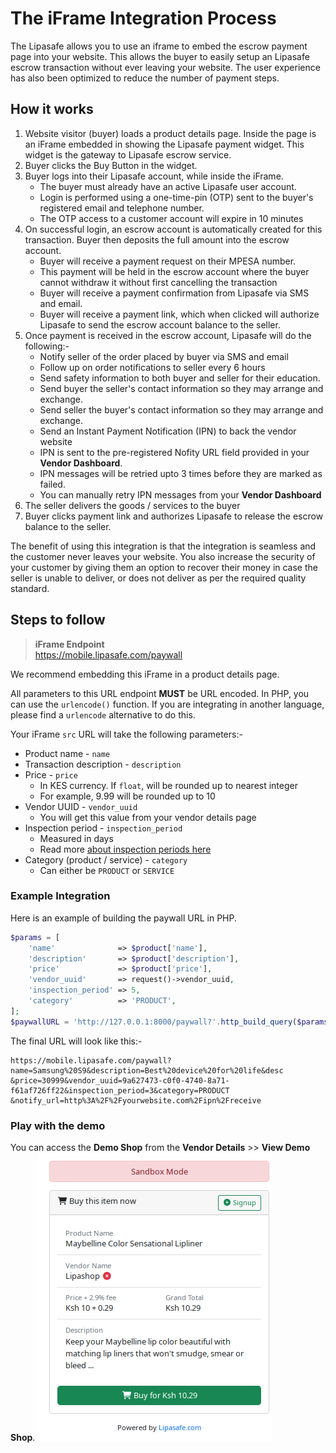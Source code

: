 # The iFrame Integration Process

The Lipasafe allows you to use an iframe to embed the escrow payment page into your website.
This allows the buyer to easily setup an Lipasafe escrow transaction  without ever leaving 
your website. The user experience has also been optimized to reduce the number of payment steps.

## How it works
1. Website visitor (buyer) loads a product details page. Inside the page is an iFrame embedded 
in showing the Lipasafe payment widget. This widget is the gateway to Lipasafe escrow service.
2. Buyer clicks the Buy Button in the widget.
3. Buyer logs into their Lipasafe account, while inside the iFrame.
    - The buyer must already have an active Lipasafe user account.
    - Login is performed using a one-time-pin (OTP) sent to the buyer's registered email and telephone number.
    - The OTP access to a customer account will expire in 10 minutes
4. On successful login, an escrow account is automatically created for this transaction. 
Buyer then deposits the full amount into the escrow account.
    - Buyer will receive a payment request on their MPESA number.
    - This payment will be held in the escrow account where the buyer cannot withdraw it 
    without first cancelling the transaction
    - Buyer will receive a payment confirmation from Lipasafe via SMS and email.
    - Buyer will receive a payment link, which when clicked will authorize Lipasafe to send the
    escrow account balance to the seller.
5. Once payment is received in the escrow account, Lipasafe will do the following:-
    - Notify seller of the order placed by buyer via SMS and email
    - Follow up on order notifications to seller every 6 hours
    - Send safety information to both buyer and seller for their education.
    - Send buyer the seller's contact information so they may arrange and exchange.
    - Send seller the buyer's contact information so they may arrange and exchange.
    - Send an Instant Payment Notification (IPN) to back the vendor website
    - IPN is sent to the pre-registered Nofity URL field provided in your **Vendor Dashboard**.
    - IPN messages will be retried upto 3 times before they are marked as failed.
    - You can manually retry IPN messages from your **Vendor Dashboard**
6. The seller delivers the goods / services to the buyer
7. Buyer clicks payment link and authorizes Lipasafe to release the escrow balance to the seller.
    
The benefit of using this integration is that the integration is seamless and the customer never 
leaves your website. You also increase the security of your customer by giving them an option 
to recover their money in case the seller is unable to deliver, or does not deliver as per the 
required quality standard.

## Steps to follow
> **iFrame Endpoint <br>**
> https://mobile.lipasafe.com/paywall

We recommend embedding this iFrame in a product details page. 

All parameters to this URL endpoint **MUST** be URL encoded. In PHP, you can use the ```urlencode()``` function. 
If you are integrating in another language, please find a ```urlencode``` alternative to do this.

Your iFrame ```src``` URL will take the following parameters:-

- Product name - ```name```
- Transaction description - ```description```
- Price - ```price```
    - In KES currency. If ```float```, will be rounded up to nearest integer
    - For example, 9.99 will be rounded up to 10
- Vendor UUID - ```vendor_uuid```
    - You will get this value from your vendor details page
- Inspection period - ```inspection_period```
    - Measured in days
    - Read more [about inspection periods here](/overview/how-it-works/#what-is-the-inspection-period)
- Category (product / service) - ```category```
    - Can either be ```PRODUCT``` or ```SERVICE```

### Example Integration
Here is an example of building the paywall URL in PHP.
```php
$params = [
    'name'              => $product['name'],
    'description'       => $product['description'],
    'price'             => $product['price'],
    'vendor_uuid'       => request()->vendor_uuid,
    'inspection_period' => 5,
    'category'          => 'PRODUCT',
];
$paywallURL = 'http://127.0.0.1:8000/paywall?'.http_build_query($params);
```  
The final URL will look like this:-
```
https://mobile.lipasafe.com/paywall?name=Samsung%20S9&description=Best%20device%20for%20life&desc
&price=30999&vendor_uuid=9a627473-c0f0-4740-8a71-f61af726ff22&inspection_period=3&category=PRODUCT
&notify_url=http%3A%2F%2Fyourwebsite.com%2Fipn%2Freceive
```

### Play with the demo
You can access the **Demo Shop** from the **Vendor Details** >> **View Demo Shop**.
![The Dashboard](../images/payment-widget.png)
